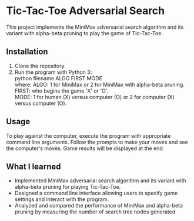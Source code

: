 # Tic-Tac-Toe Adversarial Search

This project implements the MiniMax adversarial search algorithm and its variant with alpha-beta pruning to play the game of Tic-Tac-Toe. 

## Installation
1. Clone the repository.
2. Run the program with Python 3:  
python filename ALGO FIRST MODE  
where: ALGO: 1 for MiniMax or 2 for MiniMax with alpha-beta pruning.  
       FIRST: who begins the game 'X' or 'O'.  
       MODE: 1 for human (X) versus computer (O) or 2 for computer (X) versus computer (O).  
    
## Usage
To play against the computer, execute the program with appropriate command line arguments.
Follow the prompts to make your moves and see the computer's moves.
Game results will be displayed at the end.

## What I learned
- Implemented MiniMax adversarial search algorithm and its variant with alpha-beta pruning for playing Tic-Tac-Toe.
- Designed a command line interface allowing users to specify game settings and interact with the program.
- Analyzed and compared the performance of MiniMax and alpha-beta pruning by measuring the number of search tree nodes generated. 
